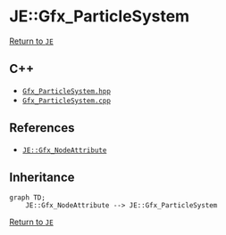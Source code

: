 # JE::Gfx_ParticleSystem

[Return to `JE`](/docs/je.md)

## C++

- [`Gfx_ParticleSystem.hpp`](/src/je/Gfx_ParticleSystem.hpp)
- [`Gfx_ParticleSystem.cpp`](/src/je/Gfx_ParticleSystem.cpp)

## References

- [`JE::Gfx_NodeAttribute`](/docs/je/Gfx_NodeAttribute.md)

## Inheritance

```mermaid
graph TD;
    JE::Gfx_NodeAttribute --> JE::Gfx_ParticleSystem
```

[Return to `JE`](/docs/je.md)